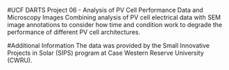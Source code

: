 #UCF DARTS Project 06 - Analysis of PV Cell Performance Data and Microscopy Images
Combining analysis of PV cell electrical data with SEM image annotations to consider how time and condition work to degrade the performance of different PV cell architectures.

#Additional Information
The data was provided by the Small Innovative Projects in Solar (SIPS) program at Case Western Reserve University (CWRU).
